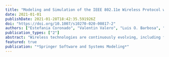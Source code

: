 ```yaml
---
title: "Modeling and Simulation of the IEEE 802.11e Wireless Protocol with Hidden Nodes using Colored Petri Nets"
date: 2021-01-01
publishDate: 2021-01-28T18:42:35.591926Z
doi: "https://doi.org/10.1007/s10270-020-00817-2"
authors: ["Estefania Coronado", "Valentin Valero", "Luis O. Barbosa", "Maria E. Cambronero", "Fernando L. Pelayo"]
publication_types: ["2"]
abstract: "Wireless technologies are continuously evolving, including features such as the extension to mid and long range communications and the support of an increasing number of devices. However, longer ranges increase the probability of suffering from hidden terminal issues. In the particular case of Wireless Local Area Networks (WLANs), the use of Quality of Service (QoS) mechanisms introduced in IEEE 802.11e compromises scalability, exacerbates the hidden node problem, and creates congestion as the number of users and the variety of services in the network grow. In this context, this paper presents a configurable Colored Petri Net (CPN) model for the IEEE 802.11e protocol with the aim of analyzing the QoS support in mid and long range WLANs The CPN model covers the behavior of the protocol in the presence of hidden nodes to examine the performance of the RTS/CTS exchange in scenarios where the QoS differentiation may involve massive collision chains and high delays. Our CPN model sets the basis for further exploring the performance of the various mechanisms defined by the IEEE 802.11 standard. We then use this CPN model to provide a comprehensive study of the effectiveness of this protocol by using the simulation and monitoring capabilities of CPN Tools."
featured: true
publication: "*Springer Software and Systems Modeling*"
---
```


